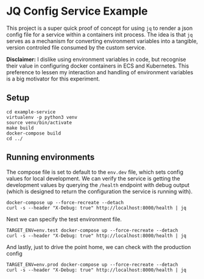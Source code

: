 # JQ Config Service Example

This project is a super quick proof of concept for using `jq` to render a json config file for a service within a containers init process. The idea is that `jq` serves as a mechanism for converting environment variables into a tangible, version controled file consumed by the custom service.

**Disclaimer:** I dislike using environment variables in code, but recognise their value in configuring docker containers in ECS and Kubernetes. This preference to lessen my interaction and handling of environment variables is a big motivator for this experiment.

## Setup

```
cd example-service
virtualenv -p python3 venv
source venv/bin/activate
make build
docker-compose build
cd ../
```

## Running environments

The compose file is set to default to the `env.dev` file, which sets config
values for local development. We can verify the service is getting the development
values by querying the `/health` endpoint with debug output (which is designed to
return the configuration the service is running with).

```
docker-compose up --force-recreate --detach
curl -s --header "X-Debug: true" http://localhost:8000/health | jq
```

Next we can specify the test environment file.

```
TARGET_ENV=env.test docker-compose up --force-recreate --detach
curl -s --header "X-Debug: true" http://localhost:8000/health | jq
```

And lastly, just to drive the point home, we can check with the production config

```
TARGET_ENV=env.prod docker-compose up --force-recreate --detach
curl -s --header "X-Debug: true" http://localhost:8000/health | jq
```
